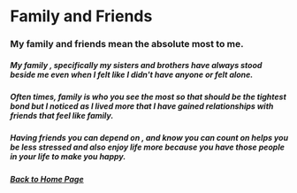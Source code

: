 # Family and Friends
### My family and friends mean the absolute most to me.
##### My family , specifically my sisters and brothers have always stood beside me even when I felt like I didn't have anyone or felt alone. 
##### Often times, family is who you see the most so that should be the tightest bond but I noticed as I lived more that I have gained relationships with friends that feel like family.
##### Having friends you can depend on , and know you can count on helps you be less stressed and also enjoy life more because you have those people in your life to make you happy.

##### [Back to Home Page](https://trinlanae.github.io/All-About-Trin)
